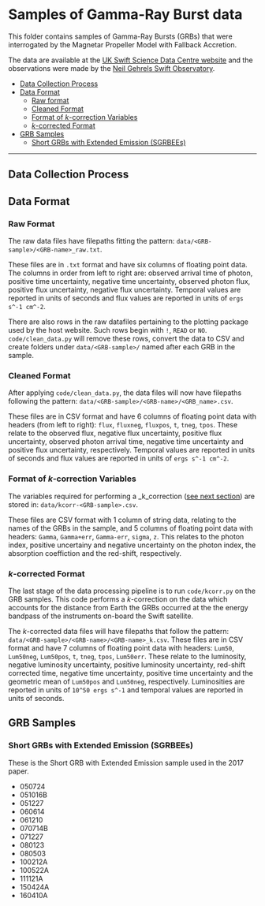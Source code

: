 # Samples of Gamma-Ray Burst data

This folder contains samples of Gamma-Ray Bursts (GRBs) that were interrogated by the Magnetar Propeller Model with Fallback Accretion.

The data are available at the [UK Swift Science Data Centre website](http://www.swift.ac.uk/) and the observations were made by the [Neil Gehrels Swift Observatory](https://swift.gsfc.nasa.gov/).

* [Data Collection Process](#data-collection-process)
* [Data Format](#data-format)
  * [Raw format](#raw-format)
  * [Cleaned Format](#cleaned-format)
  * [Format of _k_-correction Variables](#format-of-_k_-correction-variables)
  * [_k_-corrected Format](#_k_-corrected-format)
* [GRB Samples](#grb-samples)
  * [Short GRBs with Extended Emission (SGRBEEs)](#short-grbs-with-extended-emission-sgrbees)

---

## Data Collection Process


## Data Format

### Raw Format

The raw data files have filepaths fitting the pattern: `data/<GRB-sample>/<GRB-name>_raw.txt`.

These files are in `.txt` format and have six columns of floating point data.
The columns in order from left to right are: observed arrival time of photon, positive time uncertainty, negative time uncertainty, observed photon flux, positive flux uncertainty, negative flux uncertainty.
Temporal values are reported in units of seconds and flux values are reported in units of `ergs s^-1 cm^-2`.

There are also rows in the raw datafiles pertaining to the plotting package used by the host website.
Such rows begin with `!`, `READ` or `NO`.
`code/clean_data.py` will remove these rows, convert the data to CSV and create folders under `data/<GRB-sample>/` named after each GRB in the sample.

### Cleaned Format

After applying `code/clean_data.py`, the data files will now have filepaths following the pattern: `data/<GRB-sample>/<GRB-name>/<GRB_name>.csv`.

These files are in CSV format and have 6 columns of floating point data with headers (from left to right): `flux`, `fluxneg`, `fluxpos`, `t`, `tneg`, `tpos`.
These relate to the observed flux, negative flux uncertainty, positive flux uncertainty, observed photon arrival time, negative time uncertainty and positive flux uncertainty, respectively.
Temporal values are reported in units of seconds and flux values are reported in units of `ergs s^-1 cm^-2`.

### Format of _k_-correction Variables

The variables required for performing a _k_correction ([see next section](#_k_-corrected-format)) are stored in: `data/kcorr-<GRB-sample>.csv`.

These files are CSV format with 1 column of string data, relating to the names of the GRBs in the sample, and 5 columns of floating point data with headers: `Gamma`, `Gamma+err`, `Gamma-err`, `sigma`, `z`.
This relates to the photon index, positive uncertainy and negative uncertainty on the photon index, the absorption coeffiction and the red-shift, respectively.

### _k_-corrected Format

The last stage of the data processing pipeline is to run `code/kcorr.py` on the GRB samples.
This code performs a _k_-correction on the data which accounts for the distance from Earth the GRBs occurred at the the energy bandpass of the instruments on-board the Swift satellite.

The _k_-corrected data files will have filepaths that follow the pattern: `data/<GRB-sample>/<GRB-name>/<GRB-name>_k.csv`.
These files are in CSV format and have 7 columns of floating point data with headers: `Lum50`, `Lum50neg`, `Lum50pos`, `t`, `tneg`, `tpos`, `Lum50err`.
These relate to the luminosity, negative luminosity uncertainty, positive luminosity uncertainty, red-shift corrected time, negative time uncertainty, positive time uncertainty and the geometric mean of `Lum50pos` and `Lum50neg`, respectively.
Luminosities are reported in units of `10^50 ergs s^-1` and temporal values are reported in units of seconds.

## GRB Samples

### Short GRBs with Extended Emission (SGRBEEs)

These is the Short GRB with Extended Emission sample used in the 2017 paper.

* 050724
* 051016B
* 051227
* 060614
* 061210
* 070714B
* 071227
* 080123
* 080503
* 100212A
* 100522A
* 111121A
* 150424A
* 160410A
